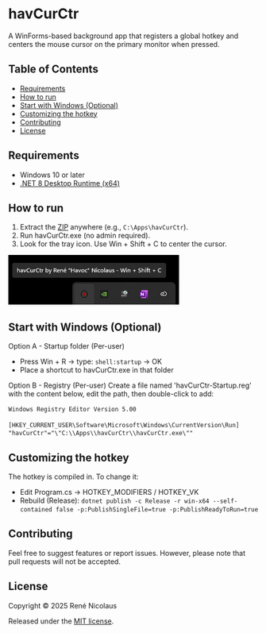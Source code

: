 # havCurCtr

A WinForms-based background app that registers a global hotkey and centers the mouse cursor on the primary monitor when pressed.

## Table of Contents

- [Requirements](#requirements)
- [How to run](#how-to-run)
- [Start with Windows (Optional)](#start-with-windows-optional)
- [Customizing the hotkey](#customizing-the-hotkey)
- [Contributing](#contributing)
- [License](#license)

## Requirements
- Windows 10 or later
- [.NET 8 Desktop Runtime (x64)](https://dotnet.microsoft.com/en-us/download/dotnet/8.0/runtime)

## How to run

1) Extract the [ZIP](https://github.com/Havoc7891/havCurCtr/releases/download/v1.0/havCurCtr-1.0-win-x64.zip) anywhere (e.g., `C:\Apps\havCurCtr`).
2) Run havCurCtr.exe (no admin required).
3) Look for the tray icon. Use Win + Shift + C to center the cursor.

![Screenshot](/screenshot/havCurCtr.png)

## Start with Windows (Optional)
Option A - Startup folder (Per-user)
- Press Win + R -> type: `shell:startup` -> OK
- Place a shortcut to havCurCtr.exe in that folder

Option B - Registry (Per-user)
Create a file named 'havCurCtr-Startup.reg' with the content below, edit the path, then double-click to add:

```reg
Windows Registry Editor Version 5.00

[HKEY_CURRENT_USER\Software\Microsoft\Windows\CurrentVersion\Run]
"havCurCtr"="\"C:\\Apps\\havCurCtr\\havCurCtr.exe\""
```

## Customizing the hotkey
The hotkey is compiled in. To change it:
- Edit Program.cs -> HOTKEY_MODIFIERS / HOTKEY_VK
- Rebuild (Release): `dotnet publish -c Release -r win-x64 --self-contained false -p:PublishSingleFile=true -p:PublishReadyToRun=true`

## Contributing

Feel free to suggest features or report issues. However, please note that pull requests will not be accepted.

## License

Copyright &copy; 2025 Ren&eacute; Nicolaus

Released under the [MIT license](/LICENSE).